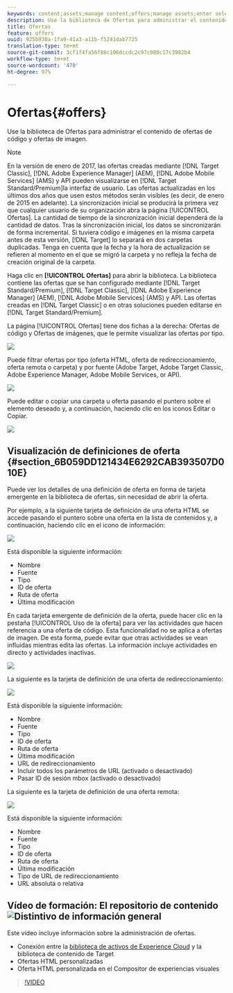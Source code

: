 ```yaml
---
keywords: content;assets;manage content;offers;manage assets;enter selection mode;selection mode
description: Use la biblioteca de Ofertas para administrar el contenido de ofertas de código y ofertas de imagen.
title: Ofertas
feature: offers
uuid: 925b930a-1fa9-41a3-a11b-f5241dab7725
translation-type: tm+mt
source-git-commit: 3cf1f4fa56f86c106dccdc2c97c080c17c3982b4
workflow-type: tm+mt
source-wordcount: '478'
ht-degree: 97%

---
```



# Ofertas{#offers}

Use la biblioteca de Ofertas para administrar el contenido de ofertas de código y ofertas de imagen.

>[!NOTE]
>
>En la versión de enero de 2017, las ofertas creadas mediante [!DNL Target Classic], [!DNL Adobe Experience Manager] (AEM), [!DNL Adobe Mobile Services] (AMS) y API pueden visualizarse en [!DNL Target Standard/Premium]la interfaz de usuario. Las ofertas actualizadas en los últimos dos años que usen estos métodos serán visibles (es decir, de enero de 2015 en adelante). La sincronización inicial se producirá la primera vez que cualquier usuario de su organización abra la página [!UICONTROL Ofertas]. La cantidad de tiempo de la sincronización inicial dependerá de la cantidad de datos. Tras la sincronización inicial, los datos se sincronizarán de forma incremental. Si tuviera código e imágenes en la misma carpeta antes de esta versión, [!DNL Target] lo separará en dos carpetas duplicadas. Tenga en cuenta que la fecha y la hora de actualización se refieren al momento en el que se migró la carpeta y no refleja la fecha de creación original de la carpeta.

Haga clic en **[!UICONTROL Ofertas]** para abrir la biblioteca. La biblioteca contiene las ofertas que se han configurado mediante [!DNL Target Standard/Premium], [!DNL Target Classic], [!DNL Adobe Experience Manager] (AEM), [!DNL Adobe Mobile Services] (AMS) y API. Las ofertas creadas en [!DNL Target Classic] o en otras soluciones pueden editarse en [!DNL Target Standard/Premium].

La página [!UICONTROL Ofertas] tiene dos fichas a la derecha: Ofertas de código y Ofertas de imágenes, que le permite visualizar las ofertas por tipo.

![](assets/offers_page.png)

Puede filtrar ofertas por tipo (oferta HTML, oferta de redireccionamiento, oferta remota o carpeta) y por fuente (Adobe Target, Adobe Target Classic, Adobe Experience Manager, Adobe Mobile Services, or API).

![](assets/offers_filter.png)

Puede editar o copiar una carpeta u oferta pasando el puntero sobre el elemento deseado y, a continuación, haciendo clic en los iconos Editar o Copiar.

![](assets/offer-picker-large.png)

## Visualización de definiciones de oferta   {#section_6B059DD121434E6292CAB393507D010E}

Puede ver los detalles de una definición de oferta en forma de tarjeta emergente en la biblioteca de ofertas, sin necesidad de abrir la oferta.

Por ejemplo, a la siguiente tarjeta de definición de una oferta HTML se accede pasando el puntero sobre una oferta en la lista de contenidos y, a continuación, haciendo clic en el icono de información:

![](assets/offer-card-html.png)

Está disponible la siguiente información:

* Nombre
* Fuente
* Tipo
* ID de oferta
* Ruta de oferta
* Última modificación

En cada tarjeta emergente de definición de la oferta, puede hacer clic en la pestaña [!UICONTROL Uso de la oferta] para ver las actividades que hacen referencia a una oferta de código. Esta funcionalidad no se aplica a ofertas de imagen. De esta forma, puede evitar que otras actividades se vean influidas mientras edita las ofertas. La información incluye actividades en directo y actividades inactivas.

![](assets/offer-card-usage.png)

La siguiente es la tarjeta de definición de una oferta de redireccionamiento:

![](assets/offer-card-redirect.png)

Está disponible la siguiente información:

* Nombre
* Fuente
* Tipo
* ID de oferta
* Ruta de oferta
* Última modificación
* URL de redireccionamiento
* Incluir todos los parámetros de URL (activado o desactivado)
* Pasar ID de sesión mbox (activado o desactivado)

La siguiente es la tarjeta de definición de una oferta remota:

![](assets/offer-card-remote.png)

Está disponible la siguiente información:

* Nombre
* Fuente
* Tipo
* ID de oferta
* Ruta de oferta
* Última modificación
* Tipo de URL de redireccionamiento
* URL absoluta o relativa

## Vídeo de formación: El repositorio de contenido ![Distintivo de información general](/help/assets/overview.png)

Este vídeo incluye información sobre la administración de ofertas.

* Conexión entre la [biblioteca de activos de Experience Cloud](https://docs.adobe.com/content/help/en/core-services/interface/assets/creative-cloud.html) y la biblioteca de contenido de Target
* Ofertas HTML personalizadas
* Oferta HTML personalizada en el Compositor de experiencias visuales

>[!VIDEO](https://video.tv.adobe.com/v/17387)